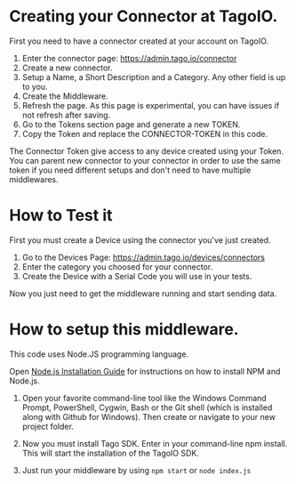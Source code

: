 # Creating your Connector at TagoIO.

First you need to have a connector created at your account on TagoIO.

1. Enter the connector page: https://admin.tago.io/connector
2. Create a new connector.
3. Setup a Name, a Short Description and a Category. Any other field is up to you.
4. Create the Middleware.
5. Refresh the page. As this page is experimental, you can have issues if not refresh after saving.
6. Go to the Tokens section page and generate a new TOKEN.
7. Copy the Token and replace the CONNECTOR-TOKEN in this code.

The Connector Token give access to any device created using your Token. You can parent new connector to your connector in order to use the same token if you need different setups and don't need to have multiple middlewares.

# How to Test it

First you must create a Device using the connector you've just created.

1. Go to the Devices Page: https://admin.tago.io/devices/connectors
2. Enter the category you choosed for your connector.
3. Create the Device with a Serial Code you will use in your tests.

Now you just need to get the middleware running and start sending data.

# How to setup this middleware.

This code uses Node.JS programming language.

Open [Node.js Installation Guide](https://nodejs.org/en/download/package-manager/) for instructions on how to install NPM and Node.js.

1. Open your favorite command-line tool like the Windows Command Prompt, PowerShell, Cygwin, Bash or the Git shell (which is installed along with Github for Windows).  Then create or navigate to your new project folder.

2. Now you must install Tago SDK. Enter in your command-line npm install. This will start the installation of the TagoIO SDK.

3. Just run your middleware by using `npm start` or `node index.js`
